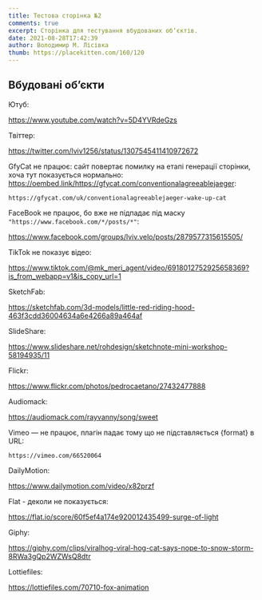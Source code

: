 ```yaml
---
title: Тестова сторінка №2
comments: true
excerpt: Cторінка для тестування вбудованих обʼєктів.
date: 2021-08-28T17:42:39
author: Володимир М. Лісівка
thumb: https://placekitten.com/160/120
---
```


## Вбудовані обʼєкти

Ютуб:

https://www.youtube.com/watch?v=5D4YVRdeGzs


Твіттер:

https://twitter.com/lviv1256/status/1307545411410972672


GfyCat не працює: сайт повертає помилку на етапі генерації сторінки, хоча тут показується нормально: https://oembed.link/https://gfycat.com/conventionalagreeablejaeger:

    https://gfycat.com/uk/conventionalagreeablejaeger-wake-up-cat


FaceBook не працює, бо вже не підпадає під маску `"https://www.facebook.com/*/posts/*"`:

https://www.facebook.com/groups/lviv.velo/posts/2879577315615505/


TikTok не показує відео:

https://www.tiktok.com/@mk_meri_agent/video/6918012752925658369?is_from_webapp=v1&is_copy_url=1


SketchFab:

https://sketchfab.com/3d-models/little-red-riding-hood-463f3cdd36004634a6e4266a89a464af


SlideShare:

https://www.slideshare.net/rohdesign/sketchnote-mini-workshop-58194935/11


Flickr:

https://www.flickr.com/photos/pedrocaetano/27432477888


Audiomack:

https://audiomack.com/rayvanny/song/sweet


Vimeo — не працює, плагін падає тому що не підставляється {format} в URL:

    https://vimeo.com/66520064


DailyMotion:

https://www.dailymotion.com/video/x82przf


Flat - деколи не показується:

https://flat.io/score/60f5ef4a174e920012435499-surge-of-light


Giphy:

https://giphy.com/clips/viralhog-viral-hog-cat-says-nope-to-snow-storm-8RWa3gQp2WZWsQ8dtr


Lottiefiles:

https://lottiefiles.com/70710-fox-animation

